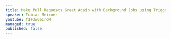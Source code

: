 ```yaml
---
title: Make Pull Requests Great Again with Background Jobs using Trigger.dev NodeJS SDK
speaker: Tobias Meixner
youtube: fIF3w66IroM
managed: true
published: false
---
```

